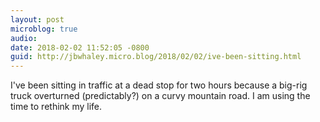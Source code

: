 ```yaml
---
layout: post
microblog: true
audio: 
date: 2018-02-02 11:52:05 -0800
guid: http://jbwhaley.micro.blog/2018/02/02/ive-been-sitting.html
---
```

I've been sitting in traffic at a dead stop for two hours because a big-rig truck overturned (predictably?) on a curvy mountain road. I am using the time to rethink my life.
